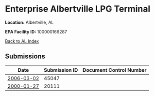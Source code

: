 # Enterprise Albertville LPG Terminal

**Location:** Albertville, AL

**EPA Facility ID:** 100000166287

[Back to AL Index](../../index.md)

## Submissions

| Date | Submission ID | Document Control Number |
|------|--------------|-------------------------|
| [2006-03-02](submissions/45047.md) | 45047 |  |
| [2000-01-27](submissions/20111.md) | 20111 |  |
